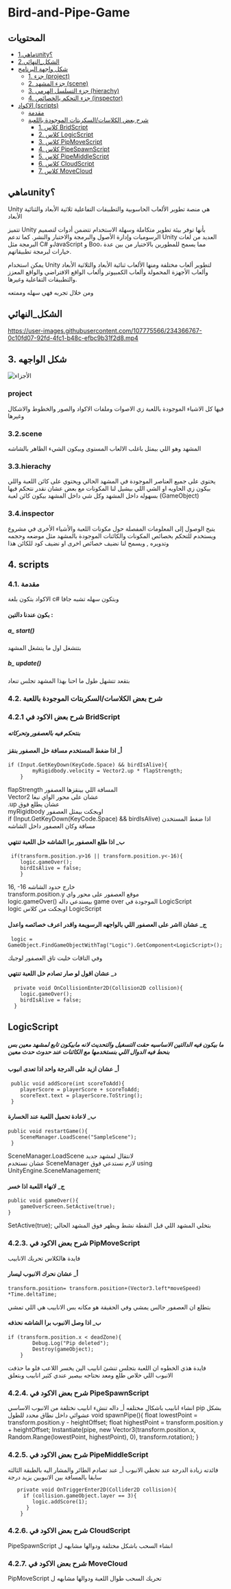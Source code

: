 # Bird-and-Pipe-Game

<!-- <p align="right"> -->
## المحتويات
* [1.ماهيunity؟](#ماهيunity؟)
* [2.الشكل_النهائي](#الشكل_النهائي)
* [شكل واجهة البرنامج](#3.)
  * [1. جزء  (project)](#project)
  * [2. جزء المشهد (scene)](#3.2.scene)
  * [3. جزء التسلسل الهرمي (hierachy)](#3.3.hierachy)
  * [4. جزء التحكم بالخصائص (inspector)](#3.4.inspector)
* [الاكواد (scripts)](#4.)
  * [مقدمة](#4.1.)
  * [شرح بعض الكلاسات/السكربتات الموجودة باللعبة](#4.2.)
    * [1. كلاس BridScript](#4.2.1)       
    * [2. كلاس LogicScript](LogicScript#)
    * [3. كلاس PipMoveScript](#4.2.3)
    * [4. كلاس PipeSpawnScript](#4.2.4)
    * [5. كلاس PipeMiddleScript](#4.2.5)
    * [6. كلاس CloudScript](#4.2.6)
    * [7. كلاس MoveCloud](#4.2.7)
 
## ماهيunity؟

Unity هي منصة تطوير الألعاب الحاسوبية والتطبيقات التفاعلية ثلاثية الأبعاد والثنائية الأبعاد

تتميز Unity بأنها توفر بيئة تطوير متكاملة وسهلة الاستخدام تتضمن أدوات لتصميم الرسوميات وإدارة الأصول والبرمجة والاختبار والنشر. كما تدعم Unity العديد من لغات البرمجة مثل C# وJavaScript و Boo، مما يسمح للمطورين بالاختيار من بين عدة خيارات لبرمجة تطبيقاتهم.

يمكن استخدام Unity لتطوير ألعاب مختلفة ومنها الألعاب ثنائية الأبعاد والثلاثية الأبعاد وألعاب الأجهزة المحمولة وألعاب الكمبيوتر وألعاب الواقع الافتراضي والواقع المعزز والتطبيقات التفاعلية وغيرها.

ومن خلال تجربه فهي سهله وممتعه

 ## الشكل_النهائي

https://user-images.githubusercontent.com/107775566/234366767-0c10fd07-92fd-4fc1-b48c-efbc9b31f2d8.mp4  

## 3. شكل الواجهه
![الأجزاء](https://user-images.githubusercontent.com/107775566/234362391-9912629c-4008-4e8d-b53f-1052ba5b69f0.png)
### project
فيها كل الاشياء الموجودة باللعبة زي الاصوات وملفات الاكواد والصور والخطوط والاشكال وغيرها
### 3.2.scene
المشهد وهو اللي بيمثل باغلب الالعاب المستوى وبيكون الشيء الظاهر بالشاشه
### 3.3.hierachy
يحتوي على جميع العناصر الموجودة في المشهد الحالي
ويحتوي على كائن اللعبة واللي بيكون زي الحاويه او الشي اللي بيشيل لنا المكونات مع بعض عشان نقدر نتحكم فيها بسهوله داخل المشهد وكل شي داخل المشهد بيكون كائن لعبة (GameObject)
### 3.4.inspector
  يتيح الوصول إلى المعلومات المفصلة حول مكونات اللعبة والأشياء الأخرى في مشروع
 ويستخدم للتحكم بخصائص المكونات والكائنات الموجودة بالمشهد مثل موضعه وحجمه وتدويره , ويسمح لنا نضيف خصائص اخرى او نضيف كود للكائن هذا
 
 ##  4. scripts
 ### 4.1. مقدمة
 الاكواد بتكون بلغة c# وبتكون سهله تشبه جافا
 #### بكون عندنا دالتين :
 ##### a_ start()
 بتتشغل اول ما يتشغل المشهد
 ##### b_ update()
 بتقعد تتشهل طول ما احنا بهذا المشهد تجلس تنعاد
 
 ### 4.2. شرح بعض الكلاسات/السكربتات الموجودة باللعبة
 ### 4.2.1 شرح بعض الاكود في BridScript 
 ##### بنتحكم فيه بالعصفور وتحركاته
 #### أ_ اذا ضغط المستخدم مسافة خل العصفور بنقز
 
    if (Input.GetKeyDown(KeyCode.Space) && birdIsAlive){
            myRigidbody.velocity = Vector2.up * flapStrength;
        }
 flapStrength المسافة اللي بينقزها العصفور 
 <br>Vector2 عشان على محور الواي نبغا
 <br>.up عشان يطلع فوق
 <br>myRigidbody اوبجكت بيمثل العصفور
 <br>if (Input.GetKeyDown(KeyCode.Space) && birdIsAlive) اذا ضغط المستخدن مسافة وكان العصفور داخل الشاشه 
 
 #### ب_ اذا طلع العصفور برا الشاشه خل اللعبة تنتهي 
 
     if(transform.position.y>16 || transform.position.y<-16){
        logic.gameOver();
        birdIsAlive = false;
        }
 16, -16 خارج حدود الشاشه 
 <br>transform.position.y موقع العصفور على محور واي
 <br>logic.gameOver() بيستدعي داله game over الموجودة في LogicScript
 <br>logic اوبجكت من كلاس LogicScript
 
 #### ج_ عشان ااشر على العصفور اللي بالواجهه الرسويمة واقدر اعرف خصائصه واعدل
 
     logic = GameObject.FindGameObjectWithTag("Logic").GetComponent<LogicScript>();
  وفي التاقات خليت تاق العصفور لوجيك
  
  #### د_ عشان اقول لو صار تصادم خل اللعبة تنتهي
  
      private void OnCollisionEnter2D(Collision2D collision){
        logic.gameOver();
        birdIsAlive = false;
      }
      
## LogicScript
 ##### ما بيكون فيه الدالتين الاساسيه حقت التسغيل والتحديث لانه مابيكون تابع لمشهد معين بس بنحط فيه الدوال اللي بنستخدمها مع الكائنات عند حدوث حدث معين
 #### أ_ عشان ازيد على الدرجة واحد اذا تعدى انبوب
     
     public void addScore(int scoreToAdd){
        playerScore = playerScore + scoreToAdd;
        scoreText.text = playerScore.ToString();
     }
 
 #### ب_ لاعادة تحميل اللعبة عند الخسارة
    public void restartGame(){
        SceneManager.LoadScene("SampleScene");
     }
 SceneManager.LoadScene لانتقال لمشهد جديد
 <br>عشان نستخدم SceneManager لازم نستدعي فوق using UnityEngine.SceneManagement;
 
 #### ج_ لانهاء اللعبة اذا خسر
    public void gameOver(){
        gameOverScreen.SetActive(true);
    }
 SetActive(true); بتخلي المشهد اللي قبل النقطة نشط ويظهر فوق المشهد الحالي
 
 ### 4.2.3. شرح بعض الاكود في PipMoveScript 
 فايدة هالكلاس تحريك الانابيب
 #### أ_ عشان نحرك الانبوب ليسار 
 
    transform.position= transform.position+(Vector3.left*moveSpeed) *Time.deltaTime;
بتطلع ان العصفور جالس يمشي وفي الحقيقة هو مكانه بس الانابيب هي اللي تمشي
#### ب_ اذا وصل الانبوب برا الشاشه نحذفه

    if (transform.position.x < deadZone){
            Debug.Log("Pip deleted");
            Destroy(gameObject);
        }
 فايدة هذي الخطوه ان اللعبة بتجلس تنشئ انابيب الين يخسر اللاعب فلو ما حذفت الانبوب اللي خلاص طلع ومعد نحتاجه بيصير عندي كثير انابيب وبتعلق
 ### 4.2.4. شرح بعض الاكود في PipeSpawnScript  
 انشاء انابيب باشكال مختلفه 
  أ_ داله تنشء انابيب نختلفة من الانبوب الاساسي pip بشكل عشوائي داخل نطاق محدد للطول
    void spawnPipe(){
        float lowestPoint = transform.position.y - heightOffset;
        float highestPoint = transform.position.y + heightOffset;
        Instantiate(pipe, new Vector3(transform.position.x, Random.Range(lowestPoint, highestPoint), 0), transform.rotation);
     }
 ### 4.2.5. شرح بعض الاكود في PipeMiddleScript 
 فائدته زيادة الدرجة عند تخطي الانبوب
 أ_ عند تصادم الطائر والمشار اليه بالطبقة الثالثه سابقا بالمسافة بين الانبوبين يزيد درجة 
 
       private void OnTriggerEnter2D(Collider2D collision){
         if (collision.gameObject.layer == 3){
            logic.addScore(1);
          }
        }
 ### 4.2.6. شرح بعض الاكود في CloudScript 
  PipeSpawnScript انشاء السحب باشكل مختلفة ودوالها مشابهه ل 
  
 ### 4.2.7. شرح بعض الاكود في MoveCloud 
 PipMoveScript تحريك السحب طوال اللعبة ودوالها مشابهه ل

